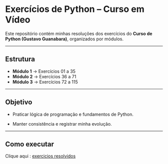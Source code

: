 # Exercícios de Python – Curso em Vídeo

Este repositório contém minhas resoluções dos exercícios do **Curso de Python (Gustavo Guanabara)**, organizados por módulos.

---

## Estrutura
- **Módulo 1** → Exercícios 01 a 35  
- **Módulo 2** → Exercícios 36 a 71  
- **Módulo 3** → Exercícios 72 a 115  

---

## Objetivo

* Praticar lógica de programação e fundamentos de Python.

* Manter consistência e registrar minha evolução.
  
---

## Como executar
Clique aqui :
[exercicios resolvidos](https://github.com/larioliveiram/Curso-Python-Gustavo-Guanabara/tree/main)
